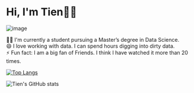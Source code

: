 # Hi, I'm Tien👋:handshake: 

![image](https://user-images.githubusercontent.com/34051678/172893029-1d140de7-ebee-47d7-ab0a-79a282f850fc.png)
  
🧑‍🎓 I'm currently a student pursuing a Master’s degree in Data Science.  
😄 I love working with data. I can spend hours digging into dirty data.   
⚡ Fun fact: I am a big fan of Friends. I think I have watched it more than 20 times.

[![Top Langs](https://github-readme-stats.vercel.app/api/top-langs/?username=4tiennguyen&theme=radical)](https://github.com/anuraghazra/github-readme-stats)

![Tien's GitHub stats](https://github-readme-stats.vercel.app/api?username=4tiennguyen&show_icons=true&theme=radical)





<!--
**4tiennguyen/4tiennguyen** is a ✨ _special_ ✨ repository because its `README.md` (this file) appears on your GitHub profile.

Here are some ideas to get you started:

- 🔭 I’m currently working on ...
- 🌱 I’m currently learning ...
- 👯 I’m looking to collaborate on ...
- 🤔 I’m looking for help with ...
- 💬 Ask me about ...
- 📫 How to reach me: ...
- 😄 Pronouns: ...
-  ...
-->
